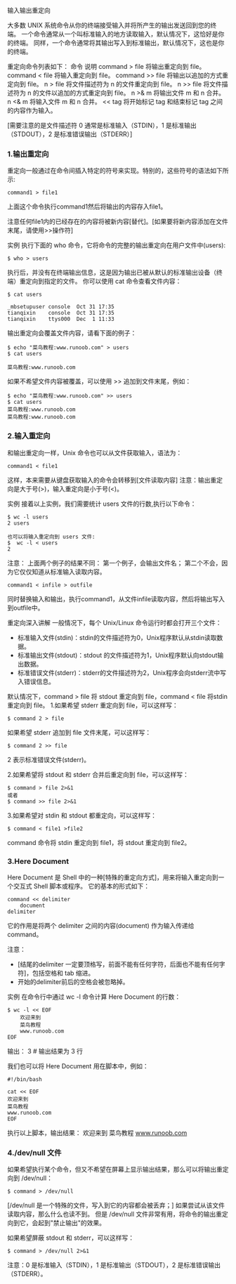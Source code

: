 输入输出重定向


大多数 UNIX 系统命令从你的终端接受输入并将所产生的输出发送回到您的终端。
一个命令通常从一个叫标准输入的地方读取输入，默认情况下，这恰好是你的终端。
同样，一个命令通常将其输出写入到标准输出，默认情况下，这也是你的终端。


重定向命令列表如下：
命令	                说明
command > file	    将输出重定向到 file。
command < file	    将输入重定向到 file。
command >> file	    将输出以追加的方式重定向到 file。
n > file	        将文件描述符为 n 的文件重定向到 file。
n >> file	        将文件描述符为 n 的文件以追加的方式重定向到 file。
n >& m	            将输出文件 m 和 n 合并。
n <& m	            将输入文件 m 和 n 合并。
<< tag	            将开始标记 tag 和结束标记 tag 之间的内容作为输入。

[需要注意的是文件描述符 0 通常是标准输入（STDIN），1 是标准输出（STDOUT），2 是标准错误输出（STDERR）]



### 1.输出重定向
重定向一般通过在命令间插入特定的符号来实现。特别的，这些符号的语法如下所示:
```shell script
command1 > file1
```
上面这个命令执行command1然后将输出的内容存入file1。

注意任何file1内的已经存在的内容将被新内容[替代]。[如果要将新内容添加在文件末尾，请使用>>操作符]


实例
执行下面的 who 命令，它将命令的完整的输出重定向在用户文件中(users):
```shell script
$ who > users
```
执行后，并没有在终端输出信息，这是因为输出已被从默认的标准输出设备（终端）重定向到指定的文件。
你可以使用 cat 命令查看文件内容：
```shell script
$ cat users

_mbsetupuser console  Oct 31 17:35 
tianqixin    console  Oct 31 17:35 
tianqixin    ttys000  Dec  1 11:33 
```

输出重定向会覆盖文件内容，请看下面的例子：
```shell script
$ echo "菜鸟教程:www.runoob.com" > users
$ cat users

菜鸟教程:www.runoob.com
```

如果不希望文件内容被覆盖，可以使用 >> 追加到文件末尾，例如：
```shell script
$ echo "菜鸟教程:www.runoob.com" >> users
$ cat users
菜鸟教程:www.runoob.com
菜鸟教程:www.runoob.com
```



### 2.输入重定向
和输出重定向一样，Unix 命令也可以从文件获取输入，语法为：
```shell script
command1 < file1
```
这样，本来需要从键盘获取输入的命令会转移到[文件读取内容]
注意：输出重定向是大于号(>)，输入重定向是小于号(<)。

实例
接着以上实例，我们需要统计 users 文件的行数,执行以下命令：
```shell script
$ wc -l users
2 users

也可以将输入重定向到 users 文件:
$  wc -l < users
2 
```    
注意：
上面两个例子的结果不同：
第一个例子，会输出文件名；
第二个不会，因为它仅仅知道从标准输入读取内容。

```shell script
command1 < infile > outfile
```
同时替换输入和输出，执行command1，从文件infile读取内容，然后将输出写入到outfile中。


重定向深入讲解
一般情况下，每个 Unix/Linux 命令运行时都会打开三个文件：
* 标准输入文件(stdin)：stdin的文件描述符为0，Unix程序默认从stdin读取数据。
* 标准输出文件(stdout)：stdout 的文件描述符为1，Unix程序默认向stdout输出数据。
* 标准错误文件(stderr)：stderr的文件描述符为2，Unix程序会向stderr流中写入错误信息。

默认情况下，command > file 将 stdout 重定向到 file，command < file 将stdin 重定向到 file。
1.如果希望 stderr 重定向到 file，可以这样写：
```shell script
$ command 2 > file
```
如果希望 stderr 追加到 file 文件末尾，可以这样写：
```shell script
$ command 2 >> file
```
2 表示标准错误文件(stderr)。

2.如果希望将 stdout 和 stderr 合并后重定向到 file，可以这样写：
```shell script
$ command > file 2>&1
或者
$ command >> file 2>&1
```

3.如果希望对 stdin 和 stdout 都重定向，可以这样写：
```shell script
$ command < file1 >file2
```
command 命令将 stdin 重定向到 file1，将 stdout 重定向到 file2。



### 3.Here Document
Here Document 是 Shell 中的一种[特殊的重定向方式]，用来将输入重定向到一个交互式 Shell 脚本或程序。
它的基本的形式如下：
```shell script
command << delimiter
    document
delimiter
```
它的作用是将两个 delimiter 之间的内容(document) 作为输入传递给 command。

注意：
* [结尾的delimiter 一定要顶格写，前面不能有任何字符，后面也不能有任何字符]，包括空格和 tab 缩进。
* 开始的delimiter前后的空格会被忽略掉。

实例
在命令行中通过 wc -l 命令计算 Here Document 的行数：
```shell script
$ wc -l << EOF
    欢迎来到
    菜鸟教程
    www.runoob.com
EOF
```
输出：
3  # 输出结果为 3 行

我们也可以将 Here Document 用在脚本中，例如：
```shell script
#!/bin/bash

cat << EOF
欢迎来到
菜鸟教程
www.runoob.com
EOF
```
执行以上脚本，输出结果：
欢迎来到
菜鸟教程
www.runoob.com



### 4./dev/null 文件
如果希望执行某个命令，但又不希望在屏幕上显示输出结果，那么可以将输出重定向到 /dev/null：
```shell script
$ command > /dev/null
```
[/dev/null 是一个特殊的文件，写入到它的内容都会被丢弃；]
如果尝试从该文件读取内容，那么什么也读不到。
但是 /dev/null 文件非常有用，将命令的输出重定向到它，会起到"禁止输出"的效果。

如果希望屏蔽 stdout 和 stderr，可以这样写：
```shell script
$ command > /dev/null 2>&1
```
注意：0 是标准输入（STDIN），1 是标准输出（STDOUT），2 是标准错误输出（STDERR）。